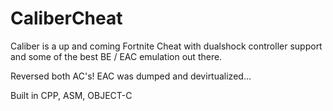 # CaliberCheat

Caliber is a up and coming Fortnite Cheat with dualshock controller support and some of the best BE / EAC emulation out there.

Reversed both AC's! EAC was dumped and devirtualized...

Built in CPP, ASM, OBJECT-C
